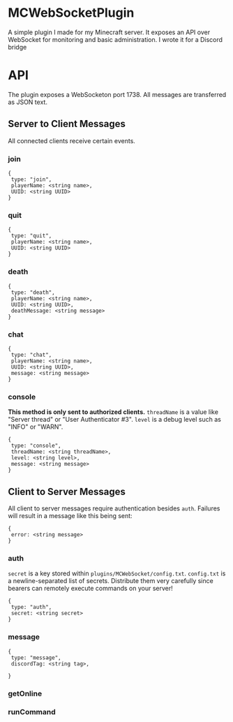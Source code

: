 # MCWebSocketPlugin
 
A simple plugin I made for my Minecraft server. It exposes an API over WebSocket for monitoring and basic administration. I wrote it for a Discord bridge

# API

The plugin exposes a WebSocketon port 1738. All messages are transferred as JSON text.

## Server to Client Messages

All connected clients receive certain events.

### join
```
{
 type: "join",
 playerName: <string name>,
 UUID: <string UUID>
}
```

### quit
```
{
 type: "quit",
 playerName: <string name>,
 UUID: <string UUID>
}
```

### death
```
{
 type: "death",
 playerName: <string name>,
 UUID: <string UUID>,
 deathMessage: <string message>
}
```

### chat
```
{
 type: "chat",
 playerName: <string name>,
 UUID: <string UUID>,
 message: <string message>
}
```

### console
**This method is only sent to authorized clients.**
`threadName` is a value like "Server thread" or "User Authenticator #3". `level` is a debug level such as "INFO" or "WARN".
```
{
 type: "console",
 threadName: <string threadName>,
 level: <string level>,
 message: <string message>
}
```

## Client to Server Messages

All client to server messages require authentication besides `auth`. Failures will result in a message like this being sent:

```
{
 error: <string message>
}
```

### auth
`secret` is a key stored within `plugins/MCWebSocket/config.txt`. `config.txt` is a newline-separated list of secrets. Distribute them very carefully since bearers can remotely execute commands on your server!
```
{
 type: "auth",
 secret: <string secret>
}
```

### message
```
{
 type: "message",
 discordTag: <string tag>,
 
}
```

### getOnline

### runCommand
